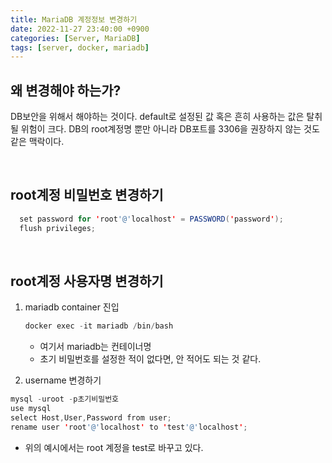 ```yaml
---
title: MariaDB 계정정보 변경하기
date: 2022-11-27 23:40:00 +0900
categories: [Server, MariaDB]
tags: [server, docker, mariadb]
---
```


## 왜 변경해야 하는가?

DB보안을 위해서 해야하는 것이다. default로 설정된 값 혹은 흔히 사용하는 값은 탈취될 위험이 크다.
DB의 root계정명 뿐만 아니라 DB포트를 3306을 권장하지 않는 것도 같은 맥락이다.

<br>

## root계정 비밀번호 변경하기

```java
  set password for 'root'@'localhost' = PASSWORD('password');
  flush privileges;
```

<br>

## root계정 사용자명 변경하기

1. mariadb container 진입
    
    ```java
    docker exec -it mariadb /bin/bash
    ```
    
    - 여기서 mariadb는 컨테이너명
    - 초기 비밀번호를 설정한 적이 없다면, 안 적어도 되는 것 같다.
    
2. username 변경하기

```java
mysql -uroot -p초기비밀번호
use mysql
select Host,User,Password from user;
rename user 'root'@'localhost' to 'test'@'localhost';
```

- 위의 예시에서는 root 계정을 test로 바꾸고 있다.
